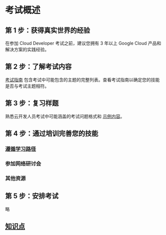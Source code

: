 <base target="_blank">

# 考试概述
## 第 1 步：获得真实世界的经验
在参加 Cloud Developer 考试之前，建议您拥有 3 年以上 Google Cloud 产品和解决方案的实践经验。

## 第 2 步：了解考试内容
[考试指南](https://cloud.google.com/learn/certification/guides/cloud-developer) 包含考试中可能包含的主题的完整列表。查看考试指南以确定您的技能是否与考试主题相符。

## 第 3 步：复习样题
熟悉云开发人员考试中可能涵盖的考试问题格式和 [示例内容](https://docs.google.com/forms/d/e/1FAIpQLSfFeB8zBNi2q-ar0V7iIguhk2e6P-UkrJ8OJfg6n0k6HcYLDQ/viewform)。

## 第 4 步：通过培训完善您的技能
### [遵循学习路径](../../cloudskillsboost/CloudDeveloperLearningPath/CloudDeveloperLearningPath.md)
### 参加网络研讨会
### 其他资源


## 第 5 步：安排考试
略

## [知识点](./KnowledgePoint.md)